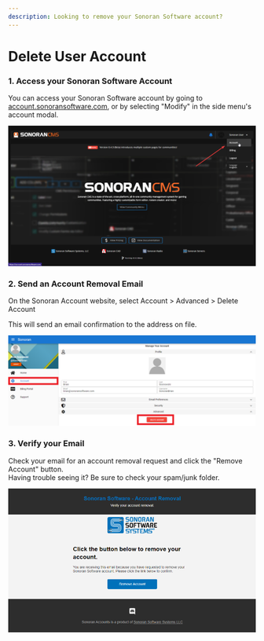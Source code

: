 ```yaml
---
description: Looking to remove your Sonoran Software account?
---
```


# Delete User Account



### 1. Access your Sonoran Software Account

You can access your Sonoran Software account by going to [account.sonoransoftware.com](https://account.sonoransoftware.com), or by selecting "Modify" in the side menu's account modal.

![Sonoran CMS - Modify Account](<../../.gitbook/assets/image (8) (1).png>)

### 2. Send an Account Removal Email

On the Sonoran Account website, select Account > Advanced > Delete Account

This will send an email confirmation to the address on file.

![Sonoran Account - Delete Account](<../../.gitbook/assets/image (3).png>)

### 3. Verify your Email

Check your email for an account removal request and click the "Remove Account" button.\
Having trouble seeing it? Be sure to check your spam/junk folder.

![Sonoran Account - Removal Email](<../../.gitbook/assets/image (14).png>)
